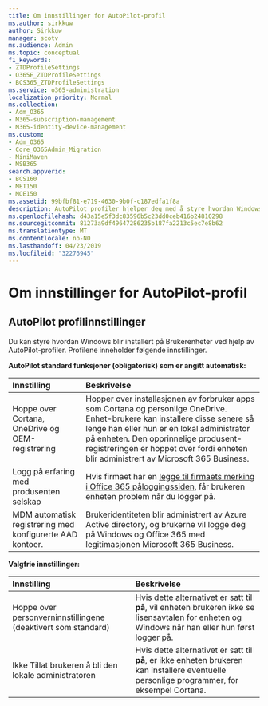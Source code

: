 ```yaml
---
title: Om innstillinger for AutoPilot-profil
ms.author: sirkkuw
author: Sirkkuw
manager: scotv
ms.audience: Admin
ms.topic: conceptual
f1_keywords:
- ZTDProfileSettings
- O365E_ZTDProfileSettings
- BCS365_ZTDProfileSettings
ms.service: o365-administration
localization_priority: Normal
ms.collection:
- Adm_O365
- M365-subscription-management
- M365-identity-device-management
ms.custom:
- Adm_O365
- Core_O365Admin_Migration
- MiniMaven
- MSB365
search.appverid:
- BCS160
- MET150
- MOE150
ms.assetid: 99bfbf81-e719-4630-9b0f-c187edfa1f8a
description: AutoPilot profiler hjelper deg med å styre hvordan Windows blir installert på Brukerenheter. Profilene inneholder standard og valgfrie innstillinger som hopper Cortana installasjon.
ms.openlocfilehash: d43a15e5f3dc83596b5c23dd0ceb416b24810298
ms.sourcegitcommit: 81273a9df49647286235b187fa2213c5ec7e8b62
ms.translationtype: MT
ms.contentlocale: nb-NO
ms.lasthandoff: 04/23/2019
ms.locfileid: "32276945"
---
```

# <a name="about-autopilot-profile-settings"></a>Om innstillinger for AutoPilot-profil

## <a name="autopilot-profile-settings"></a>AutoPilot profilinnstillinger

Du kan styre hvordan Windows blir installert på Brukerenheter ved hjelp av AutoPilot-profiler. Profilene inneholder følgende innstillinger.
  
 **AutoPilot standard funksjoner (obligatorisk) som er angitt automatisk:**
  
|**Innstilling**|**Beskrivelse**|
|:-----|:-----|
|Hoppe over Cortana, OneDrive og OEM-registrering  <br/> |Hopper over installasjonen av forbruker apps som Cortana og personlige OneDrive. Enhet-brukere kan installere disse senere så lenge han eller hun er en lokal administrator på enheten. Den opprinnelige produsent-registreringen er hoppet over fordi enheten blir administrert av Microsoft 365 Business.  <br/> |
|Logg på erfaring med produsenten selskap  <br/> |Hvis firmaet har en [legge til firmaets merking i Office 365 påloggingssiden](https://support.office.com/article/a1229cdb-ce19-4da5-90c7-2b9b146aef0a), får brukeren enheten problem når du logger på.  <br/> |
|MDM automatisk registrering med konfigurerte AAD kontoer.  <br/> |Brukeridentiteten blir administrert av Azure Active directory, og brukerne vil logge deg på Windows og Office 365 med legitimasjonen Microsoft 365 Business.  <br/> |
   
 **Valgfrie innstillinger:**
  
|**Innstilling**|**Beskrivelse**|
|:-----|:-----|
|Hoppe over personverninnstillingene (deaktivert som standard)  <br/> |Hvis dette alternativet er satt til **på**, vil enheten brukeren ikke se lisensavtalen for enheten og Windows når han eller hun først logger på.  <br/> |
|Ikke Tillat brukeren å bli den lokale administratoren  <br/> |Hvis dette alternativet er satt til **på**, er ikke enheten brukeren kan installere eventuelle personlige programmer, for eksempel Cortana.  <br/> |
   
